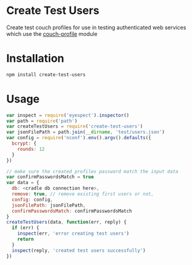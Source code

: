 # Create Test Users
Create test couch profiles for use in testing authenticated web services which use the [couch-profile](https://github.com/nisaacson/couch-profile) module

# Installation
```bash
npm install create-test-users
```

# Usage
```javascript
var inspect = require('eyespect').inspector()
var path = require('path')
var createTestUsers = require('create-test-users')
var jsonFilePath = path.join(__dirname, 'test/users.json')
var config = require('nconf').env().argv().defaults({
  bcrypt: {
    rounds: 12
  }
})

// make sure the created profiles password match the input data
var confirmPasswordsMatch = true
var data = {
  db: <cradle db connection here>,
  remove: true, // remove existing first users or not,
  config: config,
  jsonFilePath: jsonFilePath,
  confirmPasswordsMatch: confirmPasswordsMatch
}
createTestUsers(data, function(err, reply) {
  if (err) {
    inspect(err, 'error creating test users')
    return
  }
  inspect(reply, 'created test users successfully')
})
```
